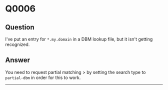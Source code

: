 Q0006
=====

Question
--------

I've put an entry for `*.my.domain` in a DBM lookup file, but it isn't
getting recognized.

Answer
------

You need to request  partial matching > by setting the search type to `partial-dbm` in order for this to work.

* * * * *
